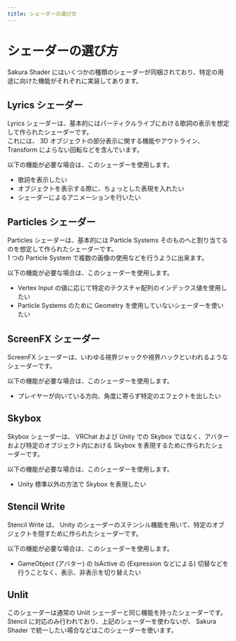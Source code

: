 ```yaml
---
title: シェーダーの選び方
---
```


# シェーダーの選び方

Sakura Shader にはいくつかの種類のシェーダーが同梱されており、特定の用途に向けた機能がそれぞれに実装してあります。

## Lyrics シェーダー

Lyrics シェーダーは、基本的にはパーティクルライブにおける歌詞の表示を想定して作られたシェーダーです。  
これには、 3D オブジェクトの部分表示に関する機能やアウトライン、 Transform によらない回転などを含んでいます。

以下の機能が必要な場合は、このシェーダーを使用します。

-   歌詞を表示したい
-   オブジェクトを表示する際に、ちょっとした表現を入れたい
-   シェーダーによるアニメーションを行いたい

## Particles シェーダー

Particles シェーダーは、基本的には Particle Systems そのものへと割り当てるのを想定して作られたシェーダーです。  
1 つの Particle System で複数の画像の使用などを行うように出来ます。

以下の機能が必要な場合は、このシェーダーを使用します。

-   Vertex Input の値に応じて特定のテクスチャ配列のインデックス値を使用したい
-   Particle Systems のために Geometry を使用していないシェーダーを使いたい

## ScreenFX シェーダー

ScreenFX シェーダーは、いわゆる視界ジャックや視界ハックといわれるようなシェーダーです。

以下の機能が必要な場合は、このシェーダーを使用します。

-   プレイヤーが向いている方向、角度に寄らず特定のエフェクトを出したい

## Skybox

Skybox シェーダーは、 VRChat および Unity での Skybox ではなく、アバターおよび特定のオブジェクト内における Skybox を表現するために作られたシェーダーです。

以下の機能が必要な場合は、このシェーダーを使用します。

-   Unity 標準以外の方法で Skybox を表現したい

## Stencil Write

Stencil Write は、 Unity のシェーダーのステンシル機能を用いて、特定のオブジェクトを隠すために作られたシェーダーです。

以下の機能が必要な場合は、このシェーダーを使用します。

-   GameObject (アバター) の IsActive の (Expression などによる) 切替などを行うことなく、表示、非表示を切り替えたい

## Unlit

このシェーダーは通常の Unlit シェーダーと同じ機能を持ったシェーダーです。  
Stencil に対応のみ行われており、上記のシェーダーを使わないが、 Sakura Shader で統一したい場合などはこのシェーダーを使います。
